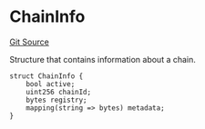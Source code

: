 # ChainInfo
[Git Source](https://github.com/zeta-chain/protocol-contracts/blob/main/v2/contracts/evm/interfaces/IRegistry.sol)

Structure that contains information about a chain.


```solidity
struct ChainInfo {
    bool active;
    uint256 chainId;
    bytes registry;
    mapping(string => bytes) metadata;
}
```

